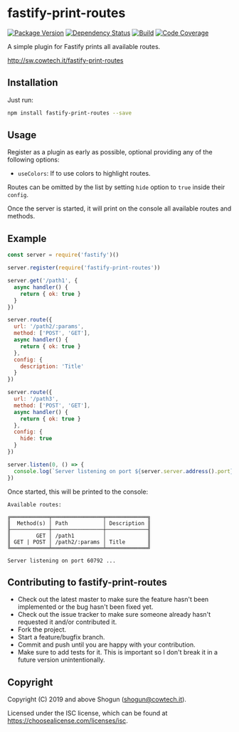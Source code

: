 # fastify-print-routes

[![Package Version](https://img.shields.io/npm/v/fastify-print-routes.svg)](https://npm.im/fastify-print-routes)
[![Dependency Status](https://img.shields.io/david/ShogunPanda/fastify-print-routes)](https://david-dm.org/ShogunPanda/fastify-print-routes)
[![Build](https://github.com/ShogunPanda/fastify-print-routes/workflows/CI/badge.svg)](https://github.com/ShogunPanda/fastify-print-routes/actions?query=workflow%3ACI)
[![Code Coverage](https://img.shields.io/codecov/c/gh/ShogunPanda/fastify-print-routes?token=d0ae1643f35c4c4f9714a357f796d05d)](https://codecov.io/gh/ShogunPanda/fastify-print-routes)

A simple plugin for Fastify prints all available routes.

http://sw.cowtech.it/fastify-print-routes

## Installation

Just run:

```bash
npm install fastify-print-routes --save
```

## Usage

Register as a plugin as early as possible, optional providing any of the following options:

- `useColors`: If to use colors to highlight routes.

Routes can be omitted by the list by setting `hide` option to `true` inside their `config`.

Once the server is started, it will print on the console all available routes and methods.

## Example

```js
const server = require('fastify')()

server.register(require('fastify-print-routes'))

server.get('/path1', {
  async handler() {
    return { ok: true }
  }
})

server.route({
  url: '/path2/:params',
  method: ['POST', 'GET'],
  async handler() {
    return { ok: true }
  },
  config: {
    description: 'Title'
  }
})

server.route({
  url: '/path3',
  method: ['POST', 'GET'],
  async handler() {
    return { ok: true }
  },
  config: {
    hide: true
  }
})

server.listen(0, () => {
  console.log(`Server listening on port ${server.server.address().port} ...`)
})
```

Once started, this will be printed to the console:

```
Available routes:

╔════════════╤════════════════╤═════════════╗
║  Method(s) │ Path           │ Description ║
╟────────────┼────────────────┼─────────────╢
║        GET │ /path1         │             ║
║ GET | POST │ /path2/:params │ Title       ║
╚════════════╧════════════════╧═════════════╝

Server listening on port 60792 ...
```

## Contributing to fastify-print-routes

- Check out the latest master to make sure the feature hasn't been implemented or the bug hasn't been fixed yet.
- Check out the issue tracker to make sure someone already hasn't requested it and/or contributed it.
- Fork the project.
- Start a feature/bugfix branch.
- Commit and push until you are happy with your contribution.
- Make sure to add tests for it. This is important so I don't break it in a future version unintentionally.

## Copyright

Copyright (C) 2019 and above Shogun (shogun@cowtech.it).

Licensed under the ISC license, which can be found at https://choosealicense.com/licenses/isc.
